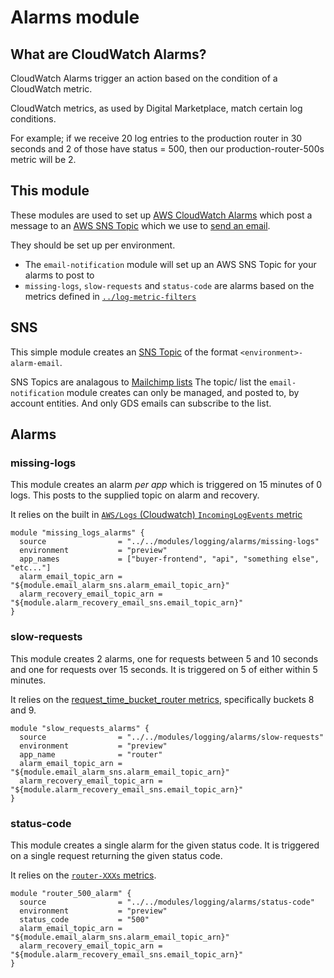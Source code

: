 # Alarms module

## What are CloudWatch Alarms?

CloudWatch Alarms trigger an action based on the condition of a CloudWatch metric.

CloudWatch metrics, as used by Digital Marketplace, match certain log conditions.

For example; if we receive 20 log entries to the production router in 30 seconds and 2 of those have status = 500, then our production-router-500s metric will be 2.


## This module

These modules are used to set up [AWS CloudWatch Alarms](https://docs.aws.amazon.com/AmazonCloudWatch/latest/monitoring/ConsoleAlarms.html) which post a message to an [AWS SNS Topic](https://docs.aws.amazon.com/gettingstarted/latest/deploy/creating-an-sns-topic.html) which we use to [send an email](https://docs.aws.amazon.com/AmazonCloudWatch/latest/monitoring/US_AlarmAtThresholdEC2.html).

They should be set up per environment.

* The `email-notification` module will set up an AWS SNS Topic for your alarms to post to
* `missing-logs`, `slow-requests` and `status-code` are alarms based on the metrics defined in [`../log-metric-filters`](https://github.com/alphagov/digitalmarketplace-aws/tree/master/terraform/modules/logging/log-metric-filters)

## SNS

This simple module creates an [SNS Topic](https://docs.aws.amazon.com/sns/latest/dg/welcome.html) of the format `<environment>-alarm-email`.

SNS Topics are analagous to [Mailchimp lists](https://mailchimp.com/help/lists)
The topic/ list the `email-notification` module creates can only be managed, and posted to, by account entities. And only GDS emails can subscribe to the list.

## Alarms

### missing-logs

This module creates an alarm _per app_ which is triggered on 15 minutes of 0 logs. This posts to the supplied topic on alarm and recovery.

It relies on the built in [`AWS/Logs` (Cloudwatch) `IncomingLogEvents` metric](https://docs.aws.amazon.com/AmazonCloudWatch/latest/logs/CountingLogEventsExample.html)

```
module "missing_logs_alarms" {
  source                = "../../modules/logging/alarms/missing-logs"
  environment           = "preview"
  app_names             = ["buyer-frontend", "api", "something else", "etc..."]
  alarm_email_topic_arn = "${module.email_alarm_sns.alarm_email_topic_arn}"
  alarm_recovery_email_topic_arn = "${module.alarm_recovery_email_sns.email_topic_arn}"
}
```

### slow-requests

This module creates 2 alarms, one for requests between 5 and 10 seconds and one for requests over 15 seconds. It is triggered on 5 of either within 5 minutes.

It relies on the [request_time_bucket_router metrics](https://github.com/alphagov/digitalmarketplace-aws/blob/0e0797c3a0e692619e6e7a2bbe1fb2a7cbd9dbdc/terraform/modules/logging/log-metric-filters/main.tf#L273), specifically buckets 8 and 9.

```
module "slow_requests_alarms" {
  source                = "../../modules/logging/alarms/slow-requests"
  environment           = "preview"
  app_name              = "router"
  alarm_email_topic_arn = "${module.email_alarm_sns.alarm_email_topic_arn}"
  alarm_recovery_email_topic_arn = "${module.alarm_recovery_email_sns.email_topic_arn}"
}
```

### status-code

This module creates a single alarm for the given status code. It is triggered on a single request returning the given status code.

It relies on the [`router-XXXs` metrics](https://github.com/alphagov/digitalmarketplace-aws/blob/0e0797c3a0e692619e6e7a2bbe1fb2a7cbd9dbdc/terraform/modules/logging/log-metric-filters/main.tf#L299).

```
module "router_500_alarm" {
  source                = "../../modules/logging/alarms/status-code"
  environment           = "preview"
  status_code           = "500"
  alarm_email_topic_arn = "${module.email_alarm_sns.alarm_email_topic_arn}"
  alarm_recovery_email_topic_arn = "${module.alarm_recovery_email_sns.email_topic_arn}"
}
```